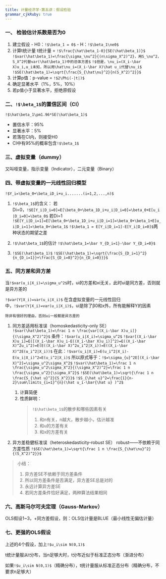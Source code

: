 ```yaml
---
title: 计量经济学·第五讲：假设检验
grammar_cjkRuby: true
---
```



### 一、 检验估计系数是否为0
1. 建立假设
	   - H0：`!$\beta_1 = 0$`
	   - H：`!$\beta_1\ne0$` 
2. 计算t统计量
	   t统计量 = `!$\frac{\hat\beta_1-0}{SE(\hat\beta_1)}$`
	   `!$var(\hat\beta_1)=\frac{\sigma_\nu^2}{(n\sigma_X^2)^2}，用S_\nu^2，S_X^2代替var(\hat\beta_1)中的总体方差$`
	  `!$但是，\nu_i=(X_i-\bar X)u_i,u_i未知，所以用\hat\nu_i=(X_i-\bar X)\hat u_i代替\nu_i$`
	  `!$SE(\hat\beta_1)=\sqrt{\frac{S_{\hat\nu}^2}{n(S_X^2)^2}}$`
3. 计算p值：p-value = `!$2\Phi(-|t|)$`
4. 确定显著水平（1%，5%，10%）
5. 若p值小于显著水平，拒绝原假设

### 二、`!$\beta_1$`的置信区间（CI）
`!$\hat\beta_1\pm1.96*SE(\hat\beta_1)$`	   
- 置信水平：95%
- 显著水平：5%
- 若落在CI内，则接受H0
- CI中有95%的概率包含`!$\beta_1$`

### 三、虚拟变量（dummy）
又叫哑变量，指示变量（Indicator），二元变量（Binary）
	
### 四、带虚拟变量的一元线性回归模型
`!$Y_i=\beta_0+\beta_iD_i+u_i.......(i=1,2,...,n)$`
1. `!$\beta_1$`的含义：
	   若Di=0，`!$E[Y_i|D_i=0]=E[\beta_0+\beta_1D_i+u_i|D_i=0]=\beta_0+E[u_i|D_i=0]=\beta_0$`
	   若Di=1
	   `!$E[Y_i|D_i=1]=E[\beta_0+\beta_1D_i+u_i|D_i=1]=\beta_0+\beta_1+E[u_i|D_i=1]=\beta_0+\beta_1$`
	   `!$\beta_1 = E[Y_i|D_i=1]-E[Y_i|D_i=0]$`两种状态的期望之差
	   
	   
2. `!$\hat\beta_1$`的估计
	   `!$\hat\beta_1=\bar Y_{D_i=1}-\bar Y_{D_i=0}$`
3. `!$SE(\hat\beta_1)$`
	   `!$SE(\hat\beta_1)=\sqrt{\frac{S_{D_i=1}^2}{n_{D_i=1}}+\frac{S_{D_i=0}^2}{n_{D_i=0}}}$`

### 五、同方差和异方差
当`!$var(u_i|X_i)=\sigma_u^2$`时，ui的方差和xi无关，此时ui是同方差，否则就是异方差的

`!$var(Y|X_i)=var(u_i|X_i)$`
在含虚拟变量的一元线性回归中，`!$var(Y|X_i)=var(u_i|X_i)$`，ui是除了β0和x外，所有能解释Y的因素

`除非有很好的理由，否则ui一般都是异方差的`

1. 同方差适用标准误（homoskedasticity-only SE）
	`!$var(\hat\beta_1)=\frac 1 n \frac{var[(X_i-\bar X)u_i]}
	{(\sigma_X^2)^2}$`
	条件：`!$var(u_i|X_i)=\sigma_u^2$`
	`!$var[(X_i-\bar X)u_i]=E([(X_i-\bar X)u_i-E((X_i-\bar X)u_i)]^2)=E((X_i-\bar X)^2u_i^2)=E(E((X_i-\bar X)^2u_i^2|X_i))=E((X_i-\bar X)^2E(u_i^2|X_i))$`
	在此：`!$var(u_i|X_i)=E(u_i^2|X_i)-E(u_i|X_i)^2=E(u_i^2|X_i)$`
	所以原式等于：`!$=\sigma_{u}^2E[(X_i-\bar X)^2]=\sigma_u^2\sigma_X^2$`
	`!$var(\hat\beta_1)=\frac 1 n \frac{\sigma_u^2\sigma_X^2}{(\sigma_X^2)^2}=\frac 1 n \frac{\sigma_u^2}{\sigma_X^2}$`
	`!$SE(\hat\beta_1)=\sqrt{\frac 1 n \frac{S_{\hat u}^2}{S_X^2}}$`
	`!$S_{\hat u}^2=\frac{1}{n-2}\sum\limits_{i=1}^{n}(\hat u_i-\bar{\hat u} )^2$`
	1. 计算简便
	2. 性质鲜明：
	   >`!$\hat\beta_1$`的散步和哪些因素有关
	   >1. 和n有关，n越大，散步越小，估计越准
	   >2. 和u的方差有关
	   >3. 和x的方差有关

2. 异方差稳健标准误（heteroskedasticity-robust SE）
	   robust——不依赖于同方差性质
	   `!$SE(\hat\beta_1)=\sqrt{\frac 1 n \frac{S_{\hat\nu}^2}{(S_X^2)^2}}$`
	   
>小结：
>1. 异方差SE不依赖于同方差条件
>2. 所以同方差条件是否满足，异方差SE总是对的
>3. 永远计算异方差SE
>4. 若同方差条件恰好满足，两种算法结果相同

### 六、高斯马尔可夫定理（Gauss-Markov）
OLS假设1~3，+同方差假设，则：OLS估计量是BLUE（最小线性无偏估计量）

### 七、更强的OLS假设
上述的4个假设，加上`!$u_i\sim N(0,1)$`

t统计量服从t分布，当n足够大时，t分布近似于标准正态分布（渐进分布）

如果`!$u_i\sim N(0,1)$`（精确分布），t统计量服从标准正态分布（精确分布，不要求n足够大）
	   

	   
	   

	  
	   
